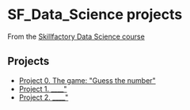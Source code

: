 # SF_Data_Science projects
From the [Skillfactory Data Science course](https://skillfactory.ru/data-scientist)

## Projects

* [Project 0. The game: "Guess the number"](____)
* [Project 1. ____"](____)
* [Project 2. ____"](____)